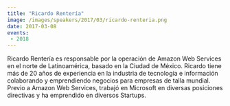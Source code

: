 ```yaml
---
title: "Ricardo Rentería"
image: /images/speakers/2017/03/ricardo-renteria.png
date: 2017-03-08
events:
 - 2018
---
```


Ricardo Rentería es responsable por la operación de Amazon Web Services en el norte de Latinoamérica, basado en la Ciudad de México. Ricardo tiene más de 20 años de experiencia en la industria de tecnología e información colaborando y emprendiendo negocios para empresas de talla mundial. Previo a Amazon Web Services, trabajó en Microsoft en diversas posiciones directivas y ha emprendido en diversos Startups.